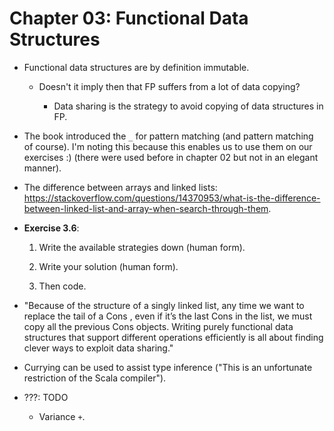 # Chapter 03: Functional Data Structures

*   Functional data structures are by definition immutable.

    *   Doesn't it imply then that FP suffers from a lot of data copying?

        *   Data sharing is the strategy to avoid copying of data structures in FP.

*   The book introduced the `_` for pattern matching (and pattern matching of course). I'm noting this because this enables us to use them on our exercises :) (there were used before in chapter 02 but not in an elegant manner).

*   The difference between arrays and linked lists: <https://stackoverflow.com/questions/14370953/what-is-the-difference-between-linked-list-and-array-when-search-through-them>.

*   **Exercise 3.6**:

    1.  Write the available strategies down (human form).

    1.  Write your solution (human form).

    1.  Then code.

*   "Because of the structure of a singly linked list, any time we want to replace the tail of a Cons , even if it’s the last Cons in the list, we must copy all the previous Cons objects. Writing purely functional data structures that support different operations efficiently is all about finding clever ways to exploit data sharing."

*   Currying can be used to assist type inference ("This is an unfortunate restriction of the Scala compiler").

*   ???: TODO

    * Variance `+`.

[comment]: # ( vim: set filetype=markdown fileformat=unix wrap spell spelllang=en: )
